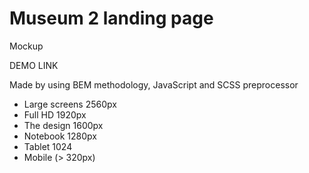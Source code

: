 # Museum 2 landing page
Mockup

DEMO LINK

Made by using BEM methodology, JavaScript and SCSS preprocessor

- Large screens 2560px
- Full HD 1920px
- The design 1600px
- Notebook 1280px
- Tablet 1024
- Mobile (> 320px)
